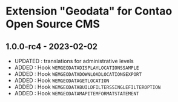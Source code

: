Extension "Geodata" for Contao Open Source CMS
========

1.0.0-rc4 - 2023-02-02
---
- UPDATED : translations for administrative levels
- ADDED : Hook `WEMGEODATADISPLAYLOCATIONSSAMPLE`
- ADDED : Hook `WEMGEODATADOWNLOADLOCATIONSEXPORT`
- ADDED : Hook `WEMGEODATAGETLOCATION`
- ADDED : Hook `WEMGEODATABUILDFILTERSSINGLEFILTEROPTION`
- ADDED : Hook `WEMGEODATAMAPITEMFORMATSTATEMENT`